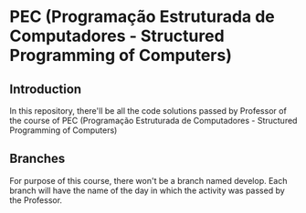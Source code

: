 # PEC (Programação Estruturada de Computadores - Structured Programming of Computers)

## Introduction
In this repository, there'll be all the code solutions passed by Professor of the course of PEC (Programação Estruturada de Computadores - Structured Programming of Computers)

## Branches
For purpose of this course, there won't be a branch named develop. Each branch will have the name of the day in which the activity was passed by the Professor. 
